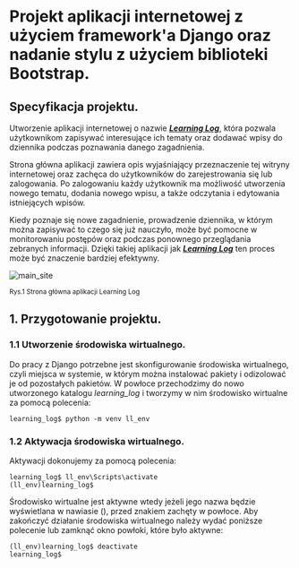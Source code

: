 # Projekt aplikacji internetowej z użyciem framework'a Django oraz nadanie stylu z użyciem biblioteki Bootstrap.

## Specyfikacja projektu.

Utworzenie aplikacji internetowej o nazwie [**_Learning Log_**](https://main-bvxea6i-mfi522clqjnxe.us-3.platformsh.site/), 
która pozwala użytkownikom zapisywać interesujące ich tematy oraz dodawać wpisy do dziennika podczas poznawania danego zagadnienia.

Strona główna aplikacji zawiera opis wyjaśniający przeznaczenie tej witryny internetowej oraz zachęca do użytkowników
do zarejestrowania się lub zalogowania. Po zalogowaniu każdy użytkownik ma możliwość utworzenia nowego tematu, 
dodania nowego wpisu, a także odczytania i edytowania istniejących wpisów.

Kiedy poznaje się nowe zagadnienie, prowadzenie dziennika, w którym można zapisywać to czego się już nauczyło, może
być pomocne w monitorowaniu postępów oraz podczas ponownego przeglądania zebranych informacji. Dzięki takiej aplikacji
jak [**_Learning Log_**](https://main-bvxea6i-mfi522clqjnxe.us-3.platformsh.site/) ten proces może być znaczenie bardziej efektywny.

![main_site](https://github.com/user-attachments/assets/b5edd5e2-12c1-41be-957b-43cb6227ddc3)

<sup>Rys.1 Strona główna aplikacji Learning Log</sup>

## 1. Przygotowanie projektu.

### 1.1 Utworzenie środowiska wirtualnego.
Do pracy z Django potrzebne jest skonfigurowanie środowiska wirtualnego, czyli miejsca w systemie, w którym można instalować
pakiety i odizolować je od pozostałych pakietów. W powłoce przechodzimy do nowo utworzonego katalogu _learning_log_ i tworzymy 
w nim środowisko wirtualne za pomocą polecenia:
```
learning_log$ python -m venv ll_env
```
### 1.2 Aktywacja środowiska wirtualnego.
Aktywacji dokonujemy za pomocą polecenia:
```
learning_log$ ll_env\Scripts\activate
(ll_env)learning_log$
```
Środowisko wirtualne jest aktywne wtedy jeżeli jego nazwa będzie wyświetlana w nawiasie (), przed znakiem zachęty w powłoce.
Aby zakończyć działanie środowiska wirtualnego należy wydać poniższe polecenie lub zamknąć okno powłoki, które było aktywne:
```
(ll_env)learning_log$ deactivate
learning_log$ 
```




